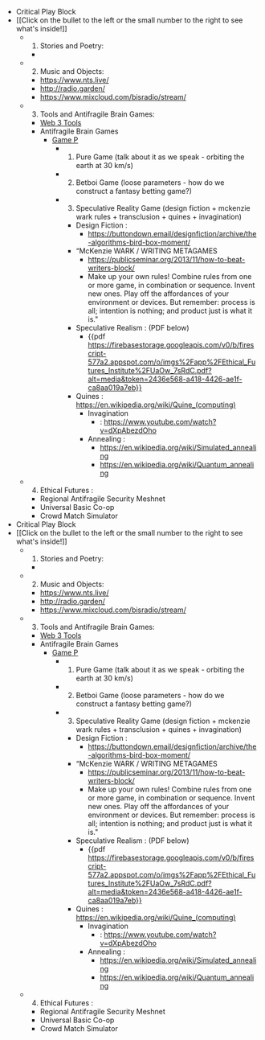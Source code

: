 - Critical Play Block
- [[Click on the bullet to the left or the small number to the right to see what's inside!]]
	- 1. Stories and Poetry:
		-
	- 2. Music and Objects:
		- https://www.nts.live/
		- http://radio.garden/
		- https://www.mixcloud.com/bisradio/stream/
	- 3. Tools and Antifragile Brain Games:
		- [Web 3 Tools](http://web3.intercityplanetary.com)
		- Antifragile Brain Games
			- [Game P](http://gamep.site)
				- 1. Pure Game (talk about it as we speak - orbiting the earth at 30 km/s)
				- 2. Betboi Game (loose parameters - how do we construct a fantasy betting game?)
				- 3. Speculative Reality Game (design fiction + mckenzie wark rules + transclusion + quines + invagination)
					- Design Fiction :
						- https://buttondown.email/designfiction/archive/the-algorithms-bird-box-moment/
					- “McKenzie WARK / WRITING METAGAMES
						- https://publicseminar.org/2013/11/how-to-beat-writers-block/
						- Make up your own rules! Combine rules from one or more game, in combination or sequence. Invent new ones. Play off the affordances of your environment or devices. But remember: process is all; intention is nothing; and product just is what it is."
					- Speculative Realism : (PDF below)
						- {{pdf  https://firebasestorage.googleapis.com/v0/b/firescript-577a2.appspot.com/o/imgs%2Fapp%2FEthical_Futures_Institute%2FUaOw_7sRdC.pdf?alt=media&token=2436e568-a418-4426-ae1f-ca8aa019a7eb}}
					- Quines : https://en.wikipedia.org/wiki/Quine_(computing)
						- Invagination
							- : https://www.youtube.com/watch?v=dXpAbezdOho
						- Annealing :
							- https://en.wikipedia.org/wiki/Simulated_annealing
							- https://en.wikipedia.org/wiki/Quantum_annealing
	- 4. Ethical Futures :
		- Regional Antifragile Security Meshnet
		- Universal Basic Co-op
		- Crowd Match Simulator
- Critical Play Block
- [[Click on the bullet to the left or the small number to the right to see what's inside!]]
	- 1. Stories and Poetry:
		-
	- 2. Music and Objects:
		- https://www.nts.live/
		- http://radio.garden/
		- https://www.mixcloud.com/bisradio/stream/
	- 3. Tools and Antifragile Brain Games:
		- [Web 3 Tools](http://web3.intercityplanetary.com)
		- Antifragile Brain Games
			- [Game P](http://gamep.site)
				- 1. Pure Game (talk about it as we speak - orbiting the earth at 30 km/s)
				- 2. Betboi Game (loose parameters - how do we construct a fantasy betting game?)
				- 3. Speculative Reality Game (design fiction + mckenzie wark rules + transclusion + quines + invagination)
					- Design Fiction :
						- https://buttondown.email/designfiction/archive/the-algorithms-bird-box-moment/
					- “McKenzie WARK / WRITING METAGAMES
						- https://publicseminar.org/2013/11/how-to-beat-writers-block/
						- Make up your own rules! Combine rules from one or more game, in combination or sequence. Invent new ones. Play off the affordances of your environment or devices. But remember: process is all; intention is nothing; and product just is what it is."
					- Speculative Realism : (PDF below)
						- {{pdf  https://firebasestorage.googleapis.com/v0/b/firescript-577a2.appspot.com/o/imgs%2Fapp%2FEthical_Futures_Institute%2FUaOw_7sRdC.pdf?alt=media&token=2436e568-a418-4426-ae1f-ca8aa019a7eb}}
					- Quines : https://en.wikipedia.org/wiki/Quine_(computing)
						- Invagination
							- : https://www.youtube.com/watch?v=dXpAbezdOho
						- Annealing :
							- https://en.wikipedia.org/wiki/Simulated_annealing
							- https://en.wikipedia.org/wiki/Quantum_annealing
	- 4. Ethical Futures :
		- Regional Antifragile Security Meshnet
		- Universal Basic Co-op
		- Crowd Match Simulator
